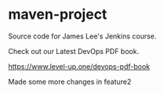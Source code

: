 # maven-project
Source code for James Lee's Jenkins course.

Check out our Latest DevOps PDF book.

https://www.level-up.one/devops-pdf-book

Made some more changes in feature2